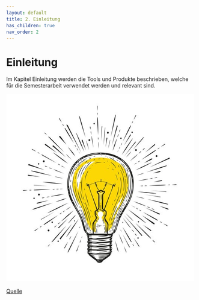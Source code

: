 ```yaml
---
layout: default
title: 2. Einleitung
has_children: true
nav_order: 2
---
```


# Einleitung

Im Kapitel Einleitung werden die Tools und Produkte beschrieben, welche für die Semesterarbeit verwendet werden und relevant sind.

![First](../../ressources/bilder/rsz_light-bulb.jpg)

[Quelle](../Quellenverzeichnis/index.md#einleitung)